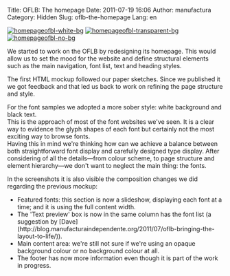 Title: OFLB: The homepage
Date: 2011-07-19 16:06
Author: manufactura
Category: Hidden
Slug: oflb-the-homepage
Lang: en

[![](http://blog.manufacturaindependente.org/wp-content/uploads/2011/07/homepageofbl-white-bg-150x150.png "homepageofbl-white-bg")](http://blog.manufacturaindependente.org/wp-content/uploads/2011/07/homepageofbl-white-bg.png)
[![](http://blog.manufacturaindependente.org/wp-content/uploads/2011/07/homepageofbl-transparent-bg-150x150.png "homepageofbl-transparent-bg")](http://blog.manufacturaindependente.org/wp-content/uploads/2011/07/homepageofbl-transparent-bg.png)
[![](http://blog.manufacturaindependente.org/wp-content/uploads/2011/07/homepageofbl-no-bg-150x150.png "homepageofbl-no-bg")](http://blog.manufacturaindependente.org/wp-content/uploads/2011/07/homepageofbl-no-bg.png)

We started to work on the OFLB by redesigning its homepage. This would
allow us to set the mood for the website and define structural elements
such as the main navigation, font list, text and heading styles.

The first HTML mockup followed our paper sketches. Since we published it
we got feedback and that led us back to work on refining the page
structure and style.

For the font samples we adopted a more sober style: white background and
black text.  
This is the approach of most of the font websites we've seen. It is a
clear way to evidence the glyph shapes of each font but certainly not
the most exciting way to browse fonts.  
Having this in mind we're thinking how can we achieve a balance between
both straightforward font display and carefully designed type display.
After considering of all the details—from colour scheme, to page
structure and element hierarchy—we don't want to neglect the main thing:
the fonts.

In the screenshots it is also visible the composition changes we did
regarding the previous mockup:

<ul>
<li>
Featured fonts: this section is now a slideshow, displaying each font at
a time; and it is using the full content width.

</li>
<li>
The 'Text preview' box is now in the same column has the font list (a
suggestion by
[Dave](http://blog.manufacturaindependente.org/2011/07/oflb-bringing-the-layout-to-life/)).

</li>
<li>
Main content area: we're still not sure if we're using an opaque
background colour or no background colour at all.

<li>
The footer has now more information even though it is part of the work
in progress.

</li>
<ul>
</p>

